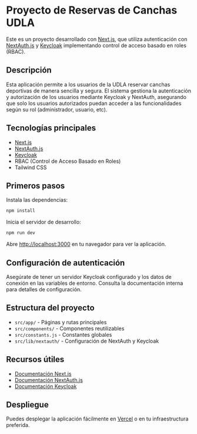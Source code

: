 # Proyecto de Reservas de Canchas UDLA

Este es un proyecto desarrollado con [Next.js](https://nextjs.org/), que utiliza autenticación con [NextAuth.js](https://next-auth.js.org/) y [Keycloak](https://www.keycloak.org/) implementando control de acceso basado en roles (RBAC).

## Descripción

Esta aplicación permite a los usuarios de la UDLA reservar canchas deportivas de manera sencilla y segura. El sistema gestiona la autenticación y autorización de los usuarios mediante Keycloak y NextAuth, asegurando que solo los usuarios autorizados puedan acceder a las funcionalidades según su rol (administrador, usuario, etc).

## Tecnologías principales

- [Next.js](https://nextjs.org/)
- [NextAuth.js](https://next-auth.js.org/)
- [Keycloak](https://www.keycloak.org/)
- RBAC (Control de Acceso Basado en Roles)
- Tailwind CSS

## Primeros pasos

Instala las dependencias:

```bash
npm install
```

Inicia el servidor de desarrollo:

```bash
npm run dev
```

Abre [http://localhost:3000](http://localhost:3000) en tu navegador para ver la aplicación.

## Configuración de autenticación

Asegúrate de tener un servidor Keycloak configurado y los datos de conexión en las variables de entorno. Consulta la documentación interna para detalles de configuración.

## Estructura del proyecto

- `src/app/` - Páginas y rutas principales
- `src/components/` - Componentes reutilizables
- `src/constants.js` - Constantes globales
- `src/lib/nextauth/` - Configuración de NextAuth y Keycloak

## Recursos útiles

- [Documentación Next.js](https://nextjs.org/docs)
- [Documentación NextAuth.js](https://next-auth.js.org/getting-started/introduction)
- [Documentación Keycloak](https://www.keycloak.org/documentation)

## Despliegue

Puedes desplegar la aplicación fácilmente en [Vercel](https://vercel.com/) o en tu infraestructura preferida.

